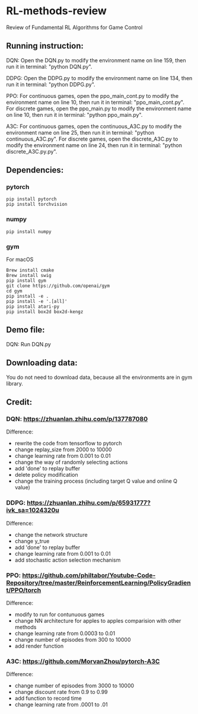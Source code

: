 # RL-methods-review
Review of Fundamental RL Algorithms for Game Control

## Running instruction:
DQN: Open the DQN.py to modify the environment name on line 159, then run it in terminal: "python DQN.py".

DDPG: Open the DDPG.py to modify the environment name on line 134, then run it in terminal: "python DDPG.py".

PPO:
For continuous games, open the ppo_main_cont.py to modify the environment name on line 10, then run it in terminal: "ppo_main_cont.py".
For discrete games, open the ppo_main.py to modify the environment name on line 10, then run it in terminal: "python ppo_main.py".

A3C:
For continuous games, open the continuous_A3C.py to modify the environment name on line 25, then run it in terminal: "python continuous_A3C.py".
For discrete games, open the discrete_A3C.py to modify the environment name on line 24, then run it in terminal: "python discrete_A3C.py.py".

## Dependencies:
### pytorch
```
pip install pytorch
pip install torchvision  
```
### numpy
```
pip install numpy  
```
### gym
For macOS
```
Brew install cmake  
Brew install swig   
pip install gym  
git clone https://github.com/openai/gym  
cd gym  
pip install -e .  
pip install -e '.[all]'  
pip install atari-py  
pip install box2d box2d-kengz  
```
                
## Demo file:
DQN:
Run DQN.py  

## Downloading data:
You do not need to download data, because all the environments are in gym library.  

## Credit:
### DQN: https://zhuanlan.zhihu.com/p/137787080  
Difference: 
* rewrite the code from tensorflow to pytorch  
* change replay_size from 2000 to 10000  
* change learning rate from 0.001 to 0.01  
* change the way of randomly selecting actions  
* add 'done' to replay buffer  
* delete policy modification  
* change the training process (including target Q value and online Q value)  

### DDPG: https://zhuanlan.zhihu.com/p/65931777?ivk_sa=1024320u  
Difference: 
* change the network structure  
* change y_true  
* add 'done' to replay buffer  
* change learning rate from 0.001 to 0.01  
* add stochastic action selection mechanism  

### PPO: https://github.com/philtabor/Youtube-Code-Repository/tree/master/ReinforcementLearning/PolicyGradient/PPO/torch
Difference:
* modify to run for contunuous games
* change NN architecture for apples to apples comparision with other methods
* change learning rate from 0.0003 to 0.01
* change number of episodes from 300 to 10000
* add render function

### A3C: https://github.com/MorvanZhou/pytorch-A3C
Difference:
* change number of episodes from 3000 to 10000
* change discount rate from 0.9 to 0.99
* add function to record time
* change learning rate from .0001 to .01
                  
